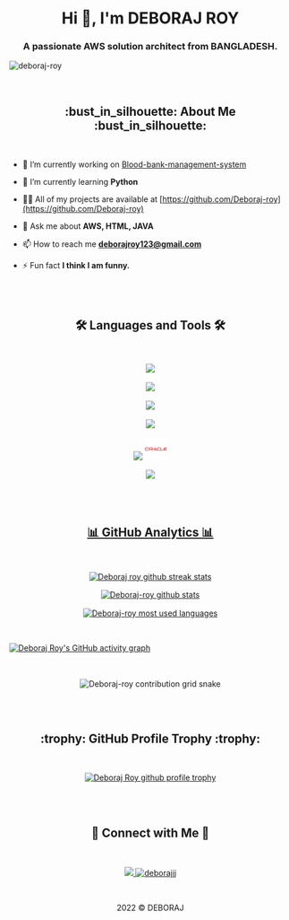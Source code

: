 <h1 align="center">Hi 👋, I'm DEBORAJ ROY</h1>
<h3 align="center">A passionate AWS solution architect from BANGLADESH.</h3>

<p align="left"> <img src="https://komarev.com/ghpvc/?username=deboraj-roy&label=Profile%20views&color=0e75b6&style=flat" alt="deboraj-roy" /> </p>

<br/>

<!-- about me -->
<h2 align="center"> :bust_in_silhouette: About Me :bust_in_silhouette: </h2>

<br/>


- 🔭 I’m currently working on [Blood-bank-management-system](https://github.com/Deboraj-roy/Blood-bank-management-system)

- 🌱 I’m currently learning **Python**

- 👨‍💻 All of my projects are available at [https://github.com/Deboraj-roy](https://github.com/Deboraj-roy)

- 💬 Ask me about **AWS, HTML, JAVA**

- 📫 How to reach me **deborajroy123@gmail.com**

- ⚡ Fun fact **I think I am funny.**

<!-- end about me -->
 
<br/>
<br/>


<!-- language & tools -->
<h2 align="center">🛠 Languages and Tools 🛠</h2>
<br/>
<p align="center">
  <img src="https://skillicons.dev/icons?i=aws,gcp,azure,laravel" />
</p>
<p align="center">
  <img src="https://skillicons.dev/icons?i=c,cpp,java" />
</p>
<p align="center">
  <img src="https://skillicons.dev/icons?i=html,css,bootstrap" />
</p> 
<p align="center">
  <img src="https://skillicons.dev/icons?i=spring,maven,hibernate" />
</p>
<p align="center">
  <img src="https://skillicons.dev/icons?i=mysql" />
<a href="https://www.oracle.com/" target="_blank" rel="noreferrer"> <img src="https://raw.githubusercontent.com/devicons/devicon/master/icons/oracle/oracle-original.svg" alt="oracle" width="40" height="40"/> </a> <a href="https://www.php.net" target="_blank" rel="noreferrer">
</p>
<p align="center">
  <img src="https://skillicons.dev/icons?i=git,github,vscode,idea,linux,matlab" />
</p>
<!-- end language & tools -->


<br/>
<br />




<!-- github analytics -->
<h2 align="center"> 📊 GitHub Analytics 📊 </h2>
<br/>
<p align="center">
  <img align="center" src="https://github-readme-streak-stats.herokuapp.com/?user=Deboraj-roy&background=003855&currStreakNum=67e26d&ring=67e26d&fire=67e26d&currStreakLabel=67e26d&sideNums=ffffff&sideLabels=ffffff&dates=adb5bd&hide_border=true" alt="Deboraj roy github streak stats" />
</p>
<p align="center">
  <img align="center" src="https://github-readme-stats.vercel.app/api?username=Deboraj-roy&custom_title=GitHubStats&show_icons=true&locale=en&title_color=67e26d&text_color=ffffff&icon_color=67e26d&bg_color=003855&hide_border=true" alt="Deboraj-roy github stats" />
  
</p>
<p align="center">
  <img align="center" src="https://github-readme-stats.vercel.app/api/top-langs?username=Deboraj-roy&langs_count=8&layout=compact&card_width=445&title_color=67e26d&text_color=ffffff&icon_color=67e26d&bg_color=003855&hide_border=true" alt="Deboraj-roy most used languages" />
</p>

<br/>


[![Deboraj Roy's GitHub activity graph](https://activity-graph.herokuapp.com/graph?username=Deboraj-roy&&theme=xcode)](https://github.com/Deboraj-roy)


<br/>

<p align="center">
  <img align="center" src="https://raw.githubusercontent.com/Deboraj-roy/Deboraj-roy/output/github-contribution-grid-snake-dark.svg" alt="Deboraj-roy contribution grid snake" />



</p>
<!-- end github analytics -->
<br/>
<br/>

<!-- github profile trophy -->
<h2 align="center"> :trophy: GitHub Profile Trophy :trophy: </h2>

<br/>

<p align="center">
  <a href="https://github.com/ryo-ma/github-profile-trophy">
    <img src="https://github-profile-trophy.vercel.app/?username=deboraj-roy&theme=flat&margin-w=10&no-frame=true" alt="Deboraj Roy github profile trophy" />
  </a>
</p>
<!-- end github profile trophy -->

<br/>
<br/>


<!-- connect with me -->
<h2 align="center">🔗 Connect with Me 🔗</h2>

<br/>

<p align="center">
  <a href="https://www.linkedin.com/in/deboraj-roy-a725731a2" alt="deboraj-roy-a725731a2">
    <img src="https://skillicons.dev/icons?i=linkedin" />
  </a>
  <a href="https://fb.com/deborajjj" target="blank"><img src="https://raw.githubusercontent.com/rahuldkjain/github-profile-readme-generator/master/src/images/icons/Social/facebook.svg" alt="deborajjj" height="46" width="46" />
  </a>
   
</p>
<!-- end connect with me -->
<br />

<!---
![GitHub Snake Light](github-snake.svg#gh-light-mode-only)
![GitHub Snake dark](github-snake-dark.svg#gh-dark-mode-only)
--->


<!---



![github contribution grid snake animation](https://raw.githubusercontent.com/Deboraj-roy/Deboraj-roy/output/github-contribution-grid-snake-dark.svg#gh-dark-mode-only)![github contribution grid snake animation](https://github.com/Deboraj-roy/Deboraj-roy/blob/output/github-contribution-grid-snake.svg#gh-light-mode-only)



Deboraj-roy/Deboraj-roy is a ✨ special ✨ repository because its `README.md` (this file) appears on your GitHub profile.
You can click the Preview link to take a look at your changes.
--->


<p align="center">2022 ©️ DEBORAJ</p>

